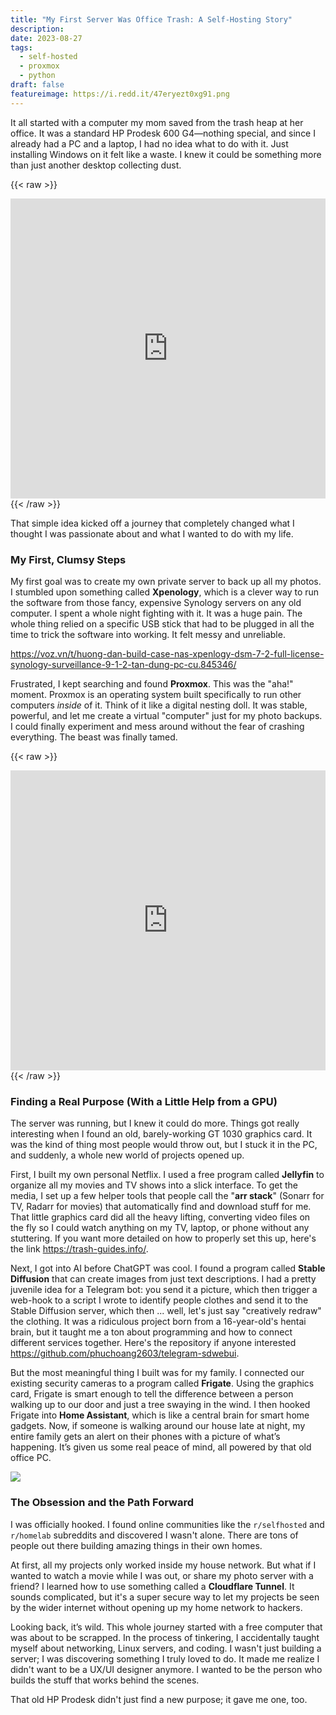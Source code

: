 ```yaml
---
title: "My First Server Was Office Trash: A Self-Hosting Story"
description:
date: 2023-08-27
tags:
  - self-hosted
  - proxmox
  - python
draft: false
featureimage: https://i.redd.it/47eryezt0xg91.png
---
```

It all started with a computer my mom saved from the trash heap at her office. It was a standard HP Prodesk 600 G4—nothing special, and since I already had a PC and a laptop, I had no idea what to do with it. Just installing Windows on it felt like a waste. I knew it could be something more than just another desktop collecting dust.

{{< raw >}}
  <div>
<iframe width="100%" height="480" src="https://www.youtube.com/embed/zPmqbtKwtgw?si=La05tRlsWPWOcpEO&amp;controls=0" title="YouTube video player" frameborder="0" allow="accelerometer; autoplay; clipboard-write; encrypted-media; gyroscope; picture-in-picture; web-share" referrerpolicy="strict-origin-when-cross-origin" allowfullscreen></iframe>
  </div>
{{< /raw >}}

That simple idea kicked off a journey that completely changed what I thought I was passionate about and what I wanted to do with my life.

### My First, Clumsy Steps

My first goal was to create my own private server to back up all my photos. I stumbled upon something called **Xpenology**, which is a clever way to run the software from those fancy, expensive Synology servers on any old computer. I spent a whole night fighting with it. It was a huge pain. The whole thing relied on a specific USB stick that had to be plugged in all the time to trick the software into working. It felt messy and unreliable.

https://voz.vn/t/huong-dan-build-case-nas-xpenlogy-dsm-7-2-full-license-synology-surveillance-9-1-2-tan-dung-pc-cu.845346/

Frustrated, I kept searching and found **Proxmox**. This was the "aha!" moment. Proxmox is an operating system built specifically to run other computers _inside_ of it. Think of it like a digital nesting doll. It was stable, powerful, and let me create a virtual "computer" just for my photo backups. I could finally experiment and mess around without the fear of crashing everything. The beast was finally tamed.

{{< raw >}}
  <div>
<iframe width="100%" height="480" src="https://www.youtube.com/embed/VOL-GLi8Qqw?si=-sOHnxX0t-z9jhFw&amp;controls=0" title="YouTube video player" frameborder="0" allow="accelerometer; autoplay; clipboard-write; encrypted-media; gyroscope; picture-in-picture; web-share" referrerpolicy="strict-origin-when-cross-origin" allowfullscreen></iframe>
  </div>
{{< /raw >}}

### Finding a Real Purpose (With a Little Help from a GPU)

The server was running, but I knew it could do more. Things got really interesting when I found an old, barely-working GT 1030 graphics card. It was the kind of thing most people would throw out, but I stuck it in the PC, and suddenly, a whole new world of projects opened up.

First, I built my own personal Netflix. I used a free program called **Jellyfin** to organize all my movies and TV shows into a slick interface. To get the media, I set up a few helper tools that people call the "**arr stack**" (Sonarr for TV, Radarr for movies) that automatically find and download stuff for me. That little graphics card did all the heavy lifting, converting video files on the fly so I could watch anything on my TV, laptop, or phone without any stuttering. If you want more detailed on how to properly set this up, here's the link https://trash-guides.info/. 

Next, I got into AI before ChatGPT was cool. I found a program called **Stable Diffusion** that can create images from just text descriptions. I had a pretty juvenile idea for a Telegram bot: you send it a picture, which then trigger a web-hook to a script I wrote to identify people clothes and send it to the Stable Diffusion server, which then ... well, let's just say "creatively redraw" the clothing. It was a ridiculous project born from a 16-year-old's hentai brain, but it taught me a ton about programming and how to connect different services together. Here's the repository if anyone interested https://github.com/phuchoang2603/telegram-sdwebui.

But the most meaningful thing I built was for my family. I connected our existing security cameras to a program called **Frigate**. Using the graphics card, Frigate is smart enough to tell the difference between a person walking up to our door and just a tree swaying in the wind. I then hooked Frigate into **Home Assistant**, which is like a central brain for smart home gadgets. Now, if someone is walking around our house late at night, my entire family gets an alert on their phones with a picture of what’s happening. It’s given us some real peace of mind, all powered by that old office PC.

![](https://i.ibb.co/Qs1ZKtv/image.png)


### The Obsession and the Path Forward

I was officially hooked. I found online communities like the `r/selfhosted` and `r/homelab` subreddits and discovered I wasn't alone. There are tons of people out there building amazing things in their own homes.

At first, all my projects only worked inside my house network. But what if I wanted to watch a movie while I was out, or share my photo server with a friend? I learned how to use something called a **Cloudflare Tunnel**. It sounds complicated, but it's a super secure way to let my projects be seen by the wider internet without opening up my home network to hackers.

Looking back, it’s wild. This whole journey started with a free computer that was about to be scrapped. In the process of tinkering, I accidentally taught myself about networking, Linux servers, and coding. I wasn't just building a server; I was discovering something I truly loved to do. It made me realize I didn't want to be a UX/UI designer anymore. I wanted to be the person who builds the stuff that works behind the scenes.

That old HP Prodesk didn't just find a new purpose; it gave me one, too.